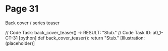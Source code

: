 # Page 31

Back cover / series teaser

// Code Task: back_cover_teaser() → RESULT: "Stub."
// Code Task ID: a0_1-CT-31
[python]
def back_cover_teaser():
    return "Stub."
[Illustration: (placeholder)]
